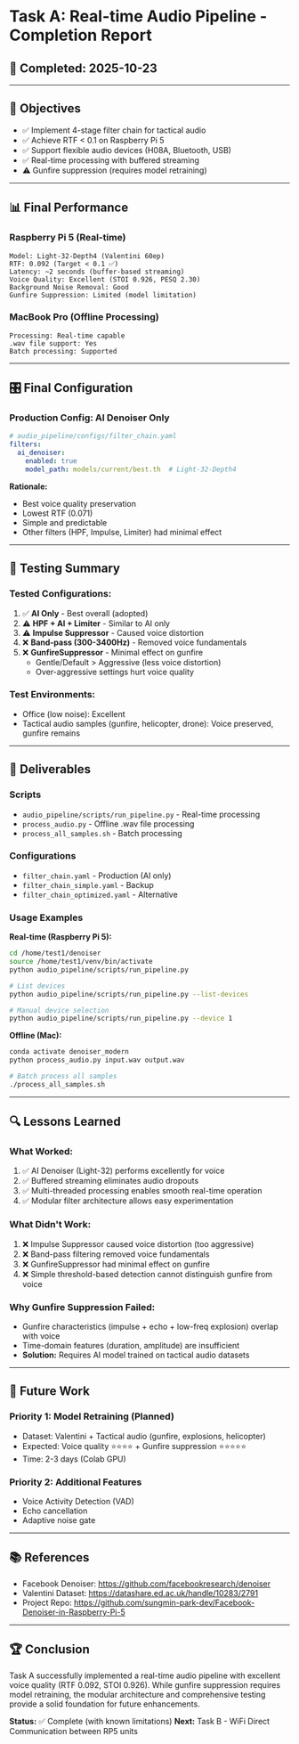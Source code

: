 # Task A: Real-time Audio Pipeline - Completion Report

## 📅 Completed: 2025-10-23

---

## 🎯 **Objectives**

- ✅ Implement 4-stage filter chain for tactical audio
- ✅ Achieve RTF < 0.1 on Raspberry Pi 5
- ✅ Support flexible audio devices (H08A, Bluetooth, USB)
- ✅ Real-time processing with buffered streaming
- ⚠️ Gunfire suppression (requires model retraining)

---

## 📊 **Final Performance**

### **Raspberry Pi 5 (Real-time)**
```
Model: Light-32-Depth4 (Valentini 60ep)
RTF: 0.092 (Target < 0.1 ✅)
Latency: ~2 seconds (buffer-based streaming)
Voice Quality: Excellent (STOI 0.926, PESQ 2.30)
Background Noise Removal: Good
Gunfire Suppression: Limited (model limitation)
```

### **MacBook Pro (Offline Processing)**
```
Processing: Real-time capable
.wav file support: Yes
Batch processing: Supported
```

---

## 🎛️ **Final Configuration**

### **Production Config: AI Denoiser Only**
```yaml
# audio_pipeline/configs/filter_chain.yaml
filters:
  ai_denoiser:
    enabled: true
    model_path: models/current/best.th  # Light-32-Depth4
```

**Rationale:**
- Best voice quality preservation
- Lowest RTF (0.071)
- Simple and predictable
- Other filters (HPF, Impulse, Limiter) had minimal effect

---

## 🧪 **Testing Summary**

### **Tested Configurations:**
1. ✅ **AI Only** - Best overall (adopted)
2. ⚠️ **HPF + AI + Limiter** - Similar to AI only
3. ⚠️ **Impulse Suppressor** - Caused voice distortion
4. ❌ **Band-pass (300-3400Hz)** - Removed voice fundamentals
5. ❌ **GunfireSuppressor** - Minimal effect on gunfire
   - Gentle/Default > Aggressive (less voice distortion)
   - Over-aggressive settings hurt voice quality

### **Test Environments:**
- Office (low noise): Excellent
- Tactical audio samples (gunfire, helicopter, drone): Voice preserved, gunfire remains

---

## 📁 **Deliverables**

### **Scripts**
- `audio_pipeline/scripts/run_pipeline.py` - Real-time processing
- `process_audio.py` - Offline .wav file processing
- `process_all_samples.sh` - Batch processing

### **Configurations**
- `filter_chain.yaml` - Production (AI only)
- `filter_chain_simple.yaml` - Backup
- `filter_chain_optimized.yaml` - Alternative

### **Usage Examples**

**Real-time (Raspberry Pi 5):**
```bash
cd /home/test1/denoiser
source /home/test1/venv/bin/activate
python audio_pipeline/scripts/run_pipeline.py

# List devices
python audio_pipeline/scripts/run_pipeline.py --list-devices

# Manual device selection
python audio_pipeline/scripts/run_pipeline.py --device 1
```

**Offline (Mac):**
```bash
conda activate denoiser_modern
python process_audio.py input.wav output.wav

# Batch process all samples
./process_all_samples.sh
```

---

## 🔍 **Lessons Learned**

### **What Worked:**
1. ✅ AI Denoiser (Light-32) performs excellently for voice
2. ✅ Buffered streaming eliminates audio dropouts
3. ✅ Multi-threaded processing enables smooth real-time operation
4. ✅ Modular filter architecture allows easy experimentation

### **What Didn't Work:**
1. ❌ Impulse Suppressor caused voice distortion (too aggressive)
2. ❌ Band-pass filtering removed voice fundamentals
3. ❌ GunfireSuppressor had minimal effect on gunfire
4. ❌ Simple threshold-based detection cannot distinguish gunfire from voice

### **Why Gunfire Suppression Failed:**
- Gunfire characteristics (impulse + echo + low-freq explosion) overlap with voice
- Time-domain features (duration, amplitude) are insufficient
- **Solution:** Requires AI model trained on tactical audio datasets

---

## 🚀 **Future Work**

### **Priority 1: Model Retraining (Planned)**
- Dataset: Valentini + Tactical audio (gunfire, explosions, helicopter)
- Expected: Voice quality ⭐⭐⭐⭐ + Gunfire suppression ⭐⭐⭐⭐⭐
- Time: 2-3 days (Colab GPU)

### **Priority 2: Additional Features**
- Voice Activity Detection (VAD)
- Echo cancellation
- Adaptive noise gate

---

## 📚 **References**

- Facebook Denoiser: https://github.com/facebookresearch/denoiser
- Valentini Dataset: https://datashare.ed.ac.uk/handle/10283/2791
- Project Repo: https://github.com/sungmin-park-dev/Facebook-Denoiser-in-Raspberry-Pi-5

---

## 🏆 **Conclusion**

Task A successfully implemented a real-time audio pipeline with excellent voice quality (RTF 0.092, STOI 0.926). While gunfire suppression requires model retraining, the modular architecture and comprehensive testing provide a solid foundation for future enhancements.

**Status:** ✅ Complete (with known limitations)
**Next:** Task B - WiFi Direct Communication between RP5 units
